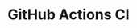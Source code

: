 # GitHub Actions CI
























































































































































































































































































